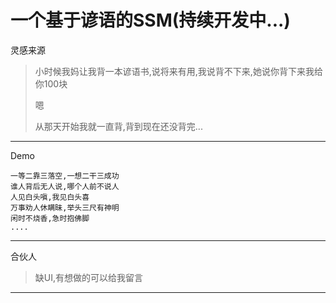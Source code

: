 # 一个基于谚语的SSM(持续开发中...)

灵感来源

>小时候我妈让我背一本谚语书,说将来有用,我说背不下来,她说你背下来我给你100块
>
>嗯
>
>从那天开始我就一直背,背到现在还没背完...

---

Demo

    一等二靠三落空,一想二干三成功
    谁人背后无人说,哪个人前不说人
    人见白头嗔,我见白头喜
    万事劝人休瞒昧,举头三尺有神明
    闲时不烧香,急时抱佛脚
    ....

---

合伙人

>缺UI,有想做的可以给我留言

---

